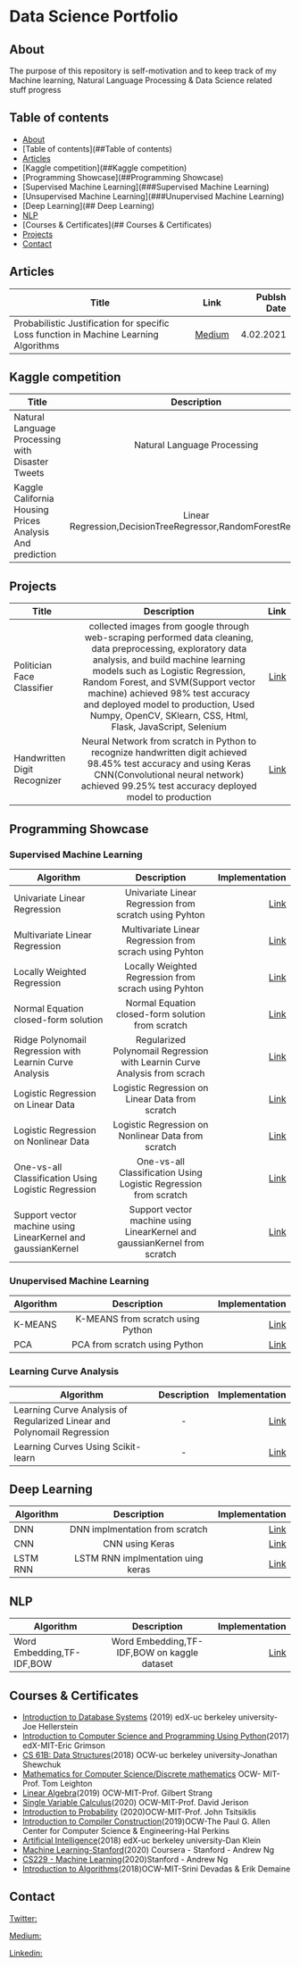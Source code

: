 # Data Science Portfolio
## About
The purpose of this repository is self-motivation and to keep track of my Machine learning, Natural Language Processing & Data Science related stuff progress

## Table of contents

* [About](##About)
* [Table of contents](##Table of contents)
* [Articles](##Articles)
* [Kaggle competition](##Kaggle competition)
* [Programming Showcase](##Programming Showcase)
 * [Supervised Machine Learning](###Supervised Machine Learning)
 * [Unsupervised Machine Learning](###Unupervised Machine Learning)
 * [Deep Learning](## Deep Learning)
 * [NLP](##NLP)
* [Courses & Certificates](## Courses & Certificates)
* [Projects](##Projects)
* [Contact](##Contact)

## Articles


| Title          | Link          | Publsh Date  |
| -------------------------------------------------------------------------------------- |:-------------:| ------------:|
| Probabilistic Justification for specific Loss function in  Machine Learning Algorithms | [Medium](https://medium.com/@syedmuhammadhamza_23687/probabilistic-justification-for-using-specific-loss-function-in-different-types-of-machine-e60fda8146b2) | 4.02.2021    |

## Kaggle competition
| Title          |  Description         | Link |
| -------------------------------------------------------------------------------------- |:-------------:| ------------:|
| Natural Language Processing with Disaster Tweets |  Natural Language Processing  |   [Link](https://github.com/SyedMuhammadHamza/Natural-Language-Processing-with-Disaster-Tweets) |
| Kaggle California Housing Prices Analysis And prediction | Linear Regression,DecisionTreeRegressor,RandomForestRegressor |   [Link](https://github.com/SyedMuhammadHamza/Kaggle-California-Housing-Prices-Analysis-And-prediction) |

## Projects 
| Title          |  Description         | Link |
| -------------------------------------------------------------------------------------- |:-------------:| ------------:|
| Politician Face Classifier |  collected images from google through web-scraping performed data cleaning, data preprocessing, exploratory data analysis, and build machine learning models such as Logistic Regression, Random Forest, and SVM(Support vector machine) achieved 98% test accuracy and deployed model to production, Used Numpy, OpenCV, SKlearn, CSS, Html, Flask, JavaScript, Selenium|   [Link](https://github.com/SyedMuhammadHamza/Politician-Face-Classifier) |
| Handwritten Digit Recognizer | Neural Network from scratch in Python to recognize handwritten digit achieved 98.45% test accuracy and using Keras CNN(Convolutional neural network) achieved 99.25% test accuracy deployed model to production |   [Link](https://github.com/SyedMuhammadHamza/Handwritten-Digit-Recognizer) |


## Programming Showcase

### Supervised Machine Learning
| Algorithm        | Description           | Implementation  |
| ------------- |:-------------:| -----:|
|Univariate Linear Regression      | Univariate Linear Regression from scratch using Pyhton  | [Link](https://github.com/SyedMuhammadHamza/Data-science-Portfolio/blob/main/Machine%20Learning/Python/Regression/%20%20Univariate%20Linear%20Regression.ipynb) |
| Multivariate Linear Regression     | Multivariate Linear Regression from scrach using Pyhton |[Link](https://github.com/SyedMuhammadHamza/Data-science-Portfolio/blob/main/Machine%20Learning/Python/Regression/%20Multivariate%20Linear%20Regression.ipynb)|
| Locally Weighted Regression | Locally Weighted Regression from scrach using Pyhton  | [Link](https://github.com/SyedMuhammadHamza/Data-science-Portfolio/blob/main/Machine%20Learning/Python/Regression/Locally%20Weighted%20Regression.ipynb) |
|  Normal Equation closed-form solution     | Normal Equation closed-form solution from scratch   |[Link](https://github.com/SyedMuhammadHamza/Data-science-Portfolio/blob/main/Machine%20Learning/Python/Regression/Normal%20Equation%20closed-form%20solution.ipynb)|
|  Ridge Polynomail Regression with Learnin Curve Analysis | Regularized Polynomail Regression with Learnin Curve Analysis from scrach |    [Link](https://github.com/SyedMuhammadHamza/Data-science-Portfolio/blob/main/Machine%20Learning/Python/Regression/Regularized%20Polynomail%20Regression%20with%20Learnin%20Curve%20Analysis%20.ipynb) |
|  Logistic Regression on Linear Data     | Logistic Regression on Linear Data from scratch      |  [Link](https://github.com/SyedMuhammadHamza/Data-science-Portfolio/blob/main/Machine%20Learning/Python/Classification/Logistic%20Regression%20on%20Linear%20Data.ipynb) |
| Logistic Regression on Nonlinear Data | Logistic Regression on Nonlinear Data from scratch     |   [Link](https://github.com/SyedMuhammadHamza/Data-science-Portfolio/blob/main/Machine%20Learning/Python/Classification/Logistic%20Regression%20on%20Nonlinear%20Data.ipynb) |
|One-vs-all Classification Using Logistic Regression | One-vs-all Classification Using Logistic Regression from scratch     |   [Link](https://github.com/SyedMuhammadHamza/Data-science-Portfolio/blob/main/Machine%20Learning/Python/Classification/One-vs-all%20Classification%20Using%20Logistic%20Regression%20.ipynb) |
| Support vector machine using LinearKernel and gaussianKernel | Support vector machine using LinearKernel and gaussianKernel from scratch|   [Link](https://github.com/SyedMuhammadHamza/Data-science-Portfolio/blob/main/Machine%20Learning/Python/Classification/Support%20vector%20machine%20using%20LinearKernel%20and%20gaussianKernel.ipynb) |

### Unupervised Machine Learning
| Algorithm        | Description           | Implementation  |
| ------------- |:-------------:| -----:|
|    K-MEANS           |   K-MEANS from scratch using Python  | [Link](https://github.com/SyedMuhammadHamza/Data-science-Portfolio/blob/main/Machine%20Learning/Python/Clustering/K-MEANS.ipynb) |
|    PCA           |    PCA from scratch  using Python      | [Link]() |


### Learning Curve Analysis
| Algorithm        | Description           | Implementation  |
| ------------- |:-------------:| -----:|
|    Learning Curve Analysis of Regularized Linear and Polynomail Regression           |   -  | [Link](https://github.com/SyedMuhammadHamza/Data-science-Portfolio/blob/main/Machine%20Learning/Python/Learning%20Curve%20Analysis/Learning%20Curve%20Analysis%20of%20Regularized%20Linear%20and%20Polynomail%20Regression%20.ipynb) |
|  Learning Curves Using Scikit-learn             |    -      | [Link](https://github.com/SyedMuhammadHamza/Data-science-Portfolio/blob/main/Machine%20Learning/Python/Learning%20Curve%20Analysis/Learning%20Curves%20Using%20Scikit-learn.ipynb) |

## Deep Learning
| Algorithm        | Description           | Implementation  |
| ------------- |:-------------:| -----:|
|   DNN          |  DNN implmentation from scratch  | [Link](https://github.com/SyedMuhammadHamza/Data-science-Portfolio/blob/main/Machine%20Learning/Python/Classification/Neural%20Network%20From%20Scratch%20.ipynb) |
|   CNN          |  CNN using Keras  | [Link](https://github.com/SyedMuhammadHamza/Handwritten-Digit-Recognizer/blob/main/Convolutional%20neural%20network.py) |
|   LSTM RNN          | LSTM RNN  implmentation uing keras  | [Link](https://github.com/SyedMuhammadHamza/Natural-Language-Processing-with-Disaster-Tweets/blob/main/Embedding%20and%20LSTM%20Recurrent%20Neural%20Network.py) |
## NLP
| Algorithm        | Description           | Implementation  |
| ------------- |:-------------:| -----:|
|Word Embedding,TF-IDF,BOW |  Word Embedding,TF-IDF,BOW on kaggle dataset  | [Link](https://github.com/SyedMuhammadHamza/Natural-Language-Processing-with-Disaster-Tweets) |

## Courses & Certificates
* [Introduction to Database Systems](https://edge.edx.org/courses/course-v1:BerkeleyX+CSW186+2019_FA/course/) (2019) edX-uc berkeley university-Joe Hellerstein
* [Introduction to Computer Science and Programming Using Python](https://www.edx.org/course/introduction-to-computer-science-and-programming-7)(2017) edX-MIT-Eric Grimson
* [CS 61B: Data Structures](https://inst.eecs.berkeley.edu/~cs61b/sp20/)(2018) OCW-uc berkeley university-Jonathan Shewchuk
* [Mathematics for Computer Science/Discrete mathematics](https://ocw.mit.edu/courses/electrical-engineering-and-computer-science/6-042j-mathematics-for-computer-science-fall-2010/) OCW- MIT-Prof. Tom Leighton
* [Linear Algebra](https://ocw.mit.edu/courses/mathematics/18-06-linear-algebra-spring-2010/)(2019) OCW-MIT-Prof. Gilbert Strang
* [Single Variable Calculus](https://ocw.mit.edu/courses/mathematics/18-06-linear-algebra-spring-2010/)(2020) OCW-MIT-Prof. David Jerison
* [Introduction to Probability](https://ocw.mit.edu/resources/res-6-012-introduction-to-probability-spring-2018/) (2020)OCW-MIT-Prof. John Tsitsiklis
* [Introduction to Compiler Construction](https://courses.cs.washington.edu/courses/cse401/)(2019)OCW-The Paul G. Allen Center for Computer Science & Engineering-Hal Perkins
* [Artificial Intelligence](https://courses.edx.org/courses/BerkeleyX/CS188.1x-4/1T2015/course/)(2018) edX-uc berkeley university-Dan Klein 
* [Machine Learning-Stanford](https://www.coursera.org/learn/machine-learning)(2020) Coursera - Stanford - Andrew Ng
* [CS229 - Machine Learning](https://see.stanford.edu/Course/CS229)(2020)Stanford - Andrew Ng
* [Introduction to Algorithms](https://ocw.mit.edu/courses/electrical-engineering-and-computer-science/6-006-introduction-to-algorithms-fall-2011/)(2018)OCW-MIT-Srini Devadas & Erik Demaine


## Contact
[Twitter:](BitsTsunami)

[Medium:](https://medium.com/@syedmuhammadhamza_23687)

[Linkedin:](https://www.linkedin.com/in/sm-hamza/)

